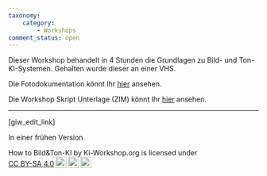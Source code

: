 ```yaml
---
taxonomy:
    category:
        - Workshops
comment_status: open        
---
```

Dieser Workshop behandelt in 4 Stunden die Grundlagen zu Bild- und Ton-KI-Systemen.
Gehalten wurde dieser an einer VHS.

Die Fotodokumentation könnt Ihr <a href="https://ki-workshop.org/protokoll-how-to-bildton-ki-4h/">hier</a> ansehen.

Die Workshop Skript Unterlage (ZIM) könnt Ihr <a href="https://ki-workshop.org/skript-how-to-bildton-ki-4h/">hier</a> ansehen.

<hr>
[giw_edit_link]

In einer frühen Version
 <p xmlns:cc="http://creativecommons.org/ns#" xmlns:dct="http://purl.org/dc/terms/"><span property="dct:title">How to Bild&Ton-KI</span> by <span property="cc:attributionName">Ki-Workshop.org</span> is licensed under <a href="https://creativecommons.org/licenses/by-sa/4.0/?ref=chooser-v1" target="_blank" rel="license noopener noreferrer" style="display:inline-block;">CC BY-SA 4.0<img style="height:22px!important;margin-left:3px;vertical-align:text-bottom;" src="https://mirrors.creativecommons.org/presskit/icons/cc.svg?ref=chooser-v1" alt=""><img style="height:22px!important;margin-left:3px;vertical-align:text-bottom;" src="https://mirrors.creativecommons.org/presskit/icons/by.svg?ref=chooser-v1" alt=""><img style="height:22px!important;margin-left:3px;vertical-align:text-bottom;" src="https://mirrors.creativecommons.org/presskit/icons/sa.svg?ref=chooser-v1" alt=""></a></p> 
<p><p>

<p></p>
